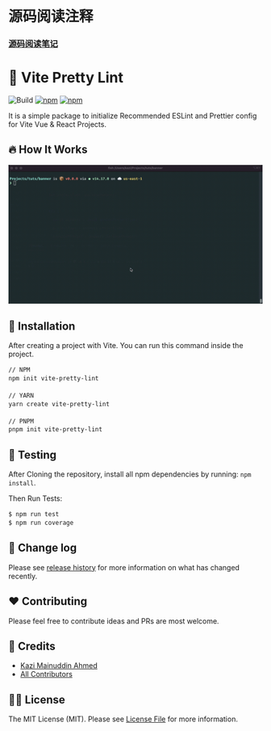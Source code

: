 # 源码阅读注释
### [源码阅读笔记](https://juejin.cn/post/7133192074223943687)

# :unicorn: Vite Pretty Lint

![Build](https://img.shields.io/github/workflow/status/tzsk/vite-pretty-lint/Tests/main?logo=github&style=for-the-badge)
[![npm](https://img.shields.io/npm/v/create-vite-pretty-lint?logo=npm&style=for-the-badge)](https://www.npmjs.com/package/create-vite-pretty-lint)
[![npm](https://img.shields.io/npm/dt/create-vite-pretty-lint?logo=npm&style=for-the-badge)](https://www.npmjs.com/package/create-vite-pretty-lint)

It is a simple package to initialize Recommended ESLint and Prettier config for Vite Vue & React Projects.

## :fire: How It Works

![How it works](./assets/preview.gif)

## :gift: Installation

After creating a project with Vite. You can run this command inside the project.

```sh
// NPM
npm init vite-pretty-lint

// YARN
yarn create vite-pretty-lint

// PNPM
pnpm init vite-pretty-lint
```

## :microscope: Testing

After Cloning the repository, install all npm dependencies by running: `npm install`.

Then Run Tests:

```bash
$ npm run test
$ npm run coverage
```

## :date: Change log

Please see [release history][link-releases] for more information on what has changed recently.

## :heart: Contributing

Please feel free to contribute ideas and PRs are most welcome.

## :crown: Credits

- [Kazi Mainuddin Ahmed][link-author]
- [All Contributors][link-contributors]

## :policeman: License

The MIT License (MIT). Please see [License File](LICENSE) for more information.

[link-author]: https://github.com/tzsk
[link-contributors]: ../../contributors
[link-releases]: ../../releases

